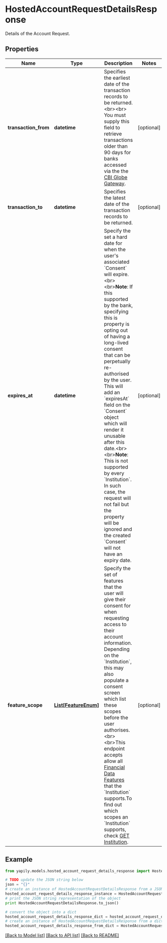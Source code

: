 # HostedAccountRequestDetailsResponse

Details of the Account Request.

## Properties
Name | Type | Description | Notes
------------ | ------------- | ------------- | -------------
**transaction_from** | **datetime** | Specifies the earliest date of the transaction records to be returned.&lt;br&gt;&lt;br&gt; You must supply this field to retrieve transactions older than 90 days for banks accessed via the the [CBI Globe Gateway](https://docs.yapily.com/pages/data/financial-data-resources/data-restrictions/#cbi-globe-gateway). | [optional] 
**transaction_to** | **datetime** | Specifies the latest date of the transaction records to be returned. | [optional] 
**expires_at** | **datetime** | Specify the set a hard date for when the user&#39;s associated &#x60;Consent&#x60; will expire.&lt;br&gt;&lt;br&gt;**Note**: If this supported by the bank, specifying this is property is opting out of having a long-lived consent that can be perpetually re-authorised by the user. This will add an &#x60;expiresAt&#x60; field on the &#x60;Consent&#x60; object which will render it unusable after this date.&lt;br&gt;&lt;br&gt;**Note**: This is not supported by every &#x60;Institution&#x60;. In such case, the request will not fail but the property will be ignored and the created &#x60;Consent&#x60; will not have an expiry date. | [optional] 
**feature_scope** | [**List[FeatureEnum]**](FeatureEnum.md) | Specify the set of features that the user will give their consent for when requesting access to their account information. Depending on the &#x60;Institution&#x60;, this may also populate a consent screen which list these scopes before the user authorises.&lt;br&gt;&lt;br&gt;This endpoint accepts allow all [Financial Data Features](/guides/financial-data/features/#feature-list) that the &#x60;Institution&#x60; supports.To find out which scopes an &#x60;Institution&#x60; supports, check [GET Institution](./#get-institution). | [optional] 

## Example

```python
from yapily.models.hosted_account_request_details_response import HostedAccountRequestDetailsResponse

# TODO update the JSON string below
json = "{}"
# create an instance of HostedAccountRequestDetailsResponse from a JSON string
hosted_account_request_details_response_instance = HostedAccountRequestDetailsResponse.from_json(json)
# print the JSON string representation of the object
print HostedAccountRequestDetailsResponse.to_json()

# convert the object into a dict
hosted_account_request_details_response_dict = hosted_account_request_details_response_instance.to_dict()
# create an instance of HostedAccountRequestDetailsResponse from a dict
hosted_account_request_details_response_from_dict = HostedAccountRequestDetailsResponse.from_dict(hosted_account_request_details_response_dict)
```
[[Back to Model list]](../README.md#documentation-for-models) [[Back to API list]](../README.md#documentation-for-api-endpoints) [[Back to README]](../README.md)


